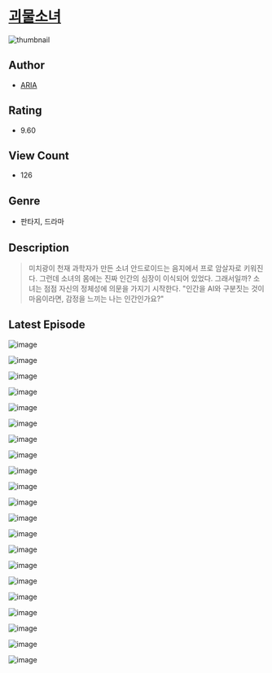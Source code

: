 # [괴물소녀](https://comic.naver.com/challenge/list?titleId=810569)
![thumbnail](https://image-comic.pstatic.net/user_contents_data/challenge_comic/2023/05/23/364380/upload_7378645728276657974_480x623.jpeg)

## Author
- [ARIA](https://comic.naver.com/artistTitle?id=364380)

## Rating
- 9.60

## View Count
- 126

## Genre
- 판타지, 드라마

## Description
> 미치광이 천재 과학자가 만든 소녀 안드로이드는 음지에서 프로 암살자로 키워진다. 그런데 소녀의 몸에는 진짜 인간의 심장이 이식되어 있었다. 그래서일까? 소녀는 점점 자신의 정체성에 의문을 가지기 시작한다. "인간을 AI와 구분짓는 것이 마음이라면, 감정을 느끼는 나는 인간인가요?"


## Latest Episode
![image](https://image-comic.pstatic.net/user_contents_data/challenge_comic/2023/05/24/364380/upload_7234296550446610232.jpeg)

![image](https://image-comic.pstatic.net/user_contents_data/challenge_comic/2023/05/24/364380/upload_7003997046044975416.jpeg)

![image](https://image-comic.pstatic.net/user_contents_data/challenge_comic/2023/05/24/364380/upload_7089289671241851954.jpeg)

![image](https://image-comic.pstatic.net/user_contents_data/challenge_comic/2023/05/24/364380/upload_4049921554165019701.jpeg)

![image](https://image-comic.pstatic.net/user_contents_data/challenge_comic/2023/05/24/364380/upload_7233682829600961075.jpeg)

![image](https://image-comic.pstatic.net/user_contents_data/challenge_comic/2023/05/24/364380/upload_3474639688847407414.jpeg)

![image](https://image-comic.pstatic.net/user_contents_data/challenge_comic/2023/05/24/364380/upload_4062871610757101410.jpeg)

![image](https://image-comic.pstatic.net/user_contents_data/challenge_comic/2023/05/24/364380/upload_3486969604339032629.jpeg)

![image](https://image-comic.pstatic.net/user_contents_data/challenge_comic/2023/05/24/364380/upload_7364284130696182073.jpeg)

![image](https://image-comic.pstatic.net/user_contents_data/challenge_comic/2023/05/24/364380/upload_7004895363500029495.jpeg)

![image](https://image-comic.pstatic.net/user_contents_data/challenge_comic/2023/05/24/364380/upload_4051094939166138935.jpeg)

![image](https://image-comic.pstatic.net/user_contents_data/challenge_comic/2023/05/24/364380/upload_3919087397089260385.jpeg)

![image](https://image-comic.pstatic.net/user_contents_data/challenge_comic/2023/05/24/364380/upload_3617291212885680950.jpeg)

![image](https://image-comic.pstatic.net/user_contents_data/challenge_comic/2023/05/24/364380/upload_7306018605167425848.jpeg)

![image](https://image-comic.pstatic.net/user_contents_data/challenge_comic/2023/05/24/364380/upload_3559308462933434980.jpeg)

![image](https://image-comic.pstatic.net/user_contents_data/challenge_comic/2023/05/24/364380/upload_4050252502953833017.jpeg)

![image](https://image-comic.pstatic.net/user_contents_data/challenge_comic/2023/05/24/364380/upload_7149571491487888997.jpeg)

![image](https://image-comic.pstatic.net/user_contents_data/challenge_comic/2023/05/24/364380/upload_7089054371408000567.jpeg)

![image](https://image-comic.pstatic.net/user_contents_data/challenge_comic/2023/05/24/364380/upload_7089005782543577912.jpeg)

![image](https://image-comic.pstatic.net/user_contents_data/challenge_comic/2023/05/24/364380/upload_7018352281950238307.jpeg)

![image](https://image-comic.pstatic.net/user_contents_data/challenge_comic/2023/05/24/364380/upload_3487300561717703521.jpeg)
